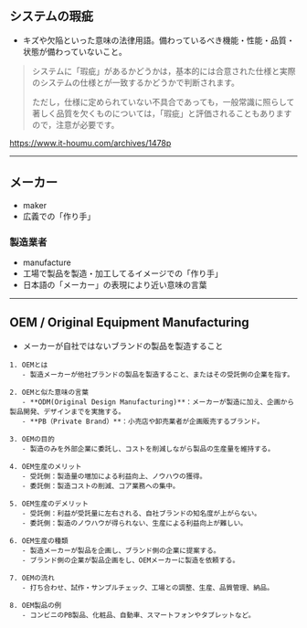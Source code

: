## システムの瑕疵
- キズや欠陥といった意味の法律用語。備わっているべき機能・性能・品質・状態が備わっていないこと。

> システムに「瑕疵」があるかどうかは，基本的には合意された仕様と実際のシステムの仕様とが一致するかどうかで判断されます。
> 
> ただし，仕様に定められていない不具合であっても，一般常識に照らして著しく品質を欠くものについては，「瑕疵」と評価されることもありますので，注意が必要です。

https://www.it-houmu.com/archives/1478p

---

## メーカー
- maker
- 広義での「作り手」
### 製造業者
- manufacture
- 工場で製品を製造・加工してるイメージでの「作り手」
- 日本語の「メーカー」の表現により近い意味の言葉

---

## OEM / Original Equipment Manufacturing
- メーカーが自社ではないブランドの製品を製造すること
```
1. OEMとは
   - 製造メーカーが他社ブランドの製品を製造すること、またはその受託側の企業を指す。

2. OEMと似た意味の言葉
   - **ODM(Original Design Manufacturing)**：メーカーが製造に加え、企画から製品開発、デザインまでを実施する。
   - **PB（Private Brand）**：小売店や卸売業者が企画販売するブランド。

3. OEMの目的
   - 製造のみを外部企業に委託し、コストを削減しながら製品の生産量を維持する。

4. OEM生産のメリット
   - 受託側：製造量の増加による利益向上、ノウハウの獲得。
   - 委託側：製造コストの削減、コア業務への集中。

5. OEM生産のデメリット
   - 受託側：利益が受託量に左右される、自社ブランドの知名度が上がらない。
   - 委託側：製造のノウハウが得られない、生産による利益向上が難しい。

6. OEM生産の種類
   - 製造メーカーが製品を企画し、ブランド側の企業に提案する。
   - ブランド側の企業が製品企画をし、OEMメーカーに製造を依頼する。

7. OEMの流れ
   - 打ち合わせ、試作・サンプルチェック、工場との調整、生産、品質管理、納品。

8. OEM製品の例
   - コンビニのPB製品、化粧品、自動車、スマートフォンやタブレットなど。
```
